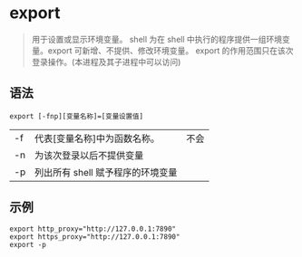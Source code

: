 # export

> 用于设置或显示环境变量。
> shell 为在 shell 中执行的程序提供一组环境变量。export 可新增、不提供、修改环境变量。
> export 的作用范围只在该次登录操作。(本进程及其子进程中可以访问)

## 语法

```
export [-fnp][变量名称]=[变量设置值]
```

|     |                                   |      |
| --- | --------------------------------- | ---- |
| -f  | 代表[变量名称]中为函数名称。      | 不会 |
| -n  | 为该次登录以后不提供变量          |      |
| -p  | 列出所有 shell 赋予程序的环境变量 |      |

## 示例

```
export http_proxy="http://127.0.0.1:7890"
export https_proxy="http://127.0.0.1:7890"
export -p
```
